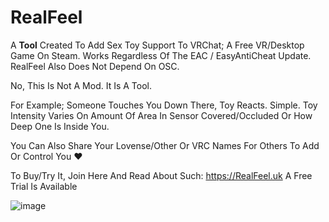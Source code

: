 # RealFeel
A **Tool** Created To Add Sex Toy Support
To VRChat; A Free VR/Desktop Game On Steam.
Works Regardless Of The EAC / EasyAntiCheat Update.
RealFeel Also Does Not Depend On OSC.

No, This Is Not A Mod. It Is A Tool.

For Example; Someone Touches You Down There,
Toy Reacts. Simple. Toy Intensity Varies On
Amount Of Area In Sensor Covered/Occluded Or How Deep One Is Inside You.

You Can Also Share Your Lovense/Other Or VRC Names
For Others To Add Or Control You ❤️

To Buy/Try It, Join Here And Read About Such: https://RealFeel.uk
A Free Trial Is Available

![image](https://github.com/PlagueVRC/RealFeel/assets/36628963/098572d0-6e33-41cf-bc6a-f153d0723067)
